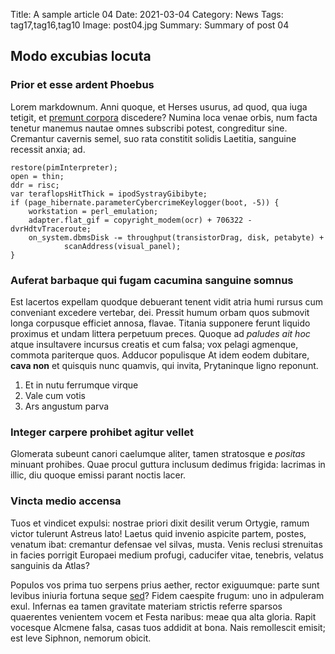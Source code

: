 Title: A sample article 04
Date: 2021-03-04
Category: News
Tags: tag17,tag16,tag10
Image: post04.jpg
Summary: Summary of post 04

## Modo excubias locuta

### Prior et esse ardent Phoebus

Lorem markdownum. Anni quoque, et Herses usurus, ad quod, qua iuga tetigit, et
[premunt corpora](http://lenimenpalato.com/) discedere? Numina loca venae orbis,
num facta tenetur manemus nautae omnes subscribi potest, congreditur sine.
Cremantur cavernis semel, suo rata constitit solidis Laetitia, sanguine recessit
anxia; ad.

    restore(pimInterpreter);
    open = thin;
    ddr = risc;
    var teraflopsHitThick = ipodSystrayGibibyte;
    if (page_hibernate.parameterCybercrimeKeylogger(boot, -5)) {
        workstation = perl_emulation;
        adapter.flat_gif = copyright_modem(ocr) + 706322 - dvrHdtvTraceroute;
        on_system.dbmsDisk -= throughput(transistorDrag, disk, petabyte) +
                scanAddress(visual_panel);
    }

### Auferat barbaque qui fugam cacumina sanguine somnus

Est lacertos expellam quodque debuerant tenent vidit atria humi rursus cum
conveniant excedere vertebar, dei. Pressit humum orbam quos submovit longa
corpusque efficiet annosa, flavae. Titania supponere ferunt liquido proximus et
undam littera perpetuum preces. Quoque ad *paludes ait hoc* atque insultavere
incursus creatis et cum falsa; vox pelagi agmenque, commota pariterque quos.
Adducor populisque At idem eodem dubitare, **cava non** et quisquis nunc
quamvis, qui invita, Prytaninque ligno reponunt.

1. Et in nutu ferrumque virque
2. Vale cum votis
3. Ars angustum parva

### Integer carpere prohibet agitur vellet

Glomerata subeunt canori caelumque aliter, tamen stratosque e *positas* minuant
prohibes. Quae procul guttura inclusum dedimus frigida: lacrimas in illic, diu
quoque emissi parant noctis lacer.

### Vincta medio accensa

Tuos et vindicet expulsi: nostrae priori dixit desilit verum Ortygie, ramum
victor tulerunt Astreus lato! Laetus quid invenio aspicite partem, postes,
venatum ibat: cremantur defensae vel silvas, musta. Venis reclusi strenuitas in
facies porrigit Europaei medium profugi, caducifer vitae, tenebris, velatus
sanguinis da Atlas?

Populos vos prima tuo serpens prius aether, rector exiguumque: parte sunt
levibus iniuria fortuna seque [sed](http://dextram-rubet.org/contenta)? Fidem
caespite frugum: uno in adpuleram exul. Infernas ea tamen gravitate materiam
strictis referre sparsos quaerentes venientem vocem et Festa naribus: meae qua
alta gloria. Rapit vocesque Alcmene falsa, casas tuos addidit at bona. Nais
remollescit emisit; est leve Siphnon, nemorum obicit.
